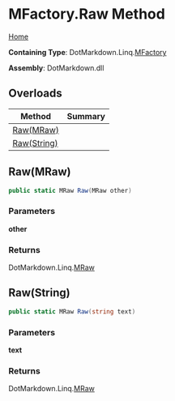 # MFactory\.Raw Method

[Home](../../../../README.md)

**Containing Type**: DotMarkdown\.Linq\.[MFactory](../README.md)

**Assembly**: DotMarkdown\.dll

## Overloads

| Method | Summary |
| ------ | ------- |
| [Raw(MRaw)](#DotMarkdown_Linq_MFactory_Raw_DotMarkdown_Linq_MRaw_) | |
| [Raw(String)](#DotMarkdown_Linq_MFactory_Raw_System_String_) | |

## Raw\(MRaw\) <a name="DotMarkdown_Linq_MFactory_Raw_DotMarkdown_Linq_MRaw_"></a>

```csharp
public static MRaw Raw(MRaw other)
```

### Parameters

**other**

### Returns

DotMarkdown\.Linq\.[MRaw](../../MRaw/README.md)

## Raw\(String\) <a name="DotMarkdown_Linq_MFactory_Raw_System_String_"></a>

```csharp
public static MRaw Raw(string text)
```

### Parameters

**text**

### Returns

DotMarkdown\.Linq\.[MRaw](../../MRaw/README.md)

